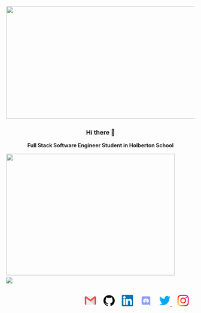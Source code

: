 <div align="center"><img src="https://github.com/MiguelCF06/MiguelCF06/raw/master/BannerGif.gif" width="700" height="300" />
  
### Hi there 👋
**Full Stack Software Engineer Student in Holberton School**
<br/>
</div>

<div style="-webkit-column-count: 2; -moz-column-count: 2; column-count: 2; -webkit-column-rule: 1px dotted #e0e0e0; -moz-column-rule: 1px dotted #e0e0e0; column-rule: 1px dotted #e0e0e0;">
    <div style="display: inline-block;">
        <a href="https://github.com/MiguelCF06"> <img  width="450" height="324" img align="left"  src="https://github-readme-stats.vercel.app/api/top-langs/?username=MiguelCF06&theme=radical&hide=glsl,python=true&title_color=7C00DD&icon_color=7C00DD&text_color=FFFFFF&bg_color=000000" /> 
</a>
    </div>
   <br/>
  <img align='center'   width="350" src="https://github-readme-stats.vercel.app/api?username=MiguelCF06&show_icons=true&title_color=0FE899&icon_color=7C00DD&text_color=FFFFFF&bg_color=000000"></div>
  <div style="display: inline-block;">
  <a href="https://github.com/ashwanisng">
</a>
    </div>
<br>
<p align="right">
<a href="mailto:miguel.cipamocha@gmail.com"><img src="https://github.com/deut-erium/deut-erium/blob/master/assets/gmail.svg" width="30px" alt="mail"></a> &nbsp; &nbsp;
 <!-- github -->
   <a href="https://github.com/MiguelCF06"><img src="https://github.com/deut-erium/deut-erium/blob/master/assets/github.svg" width="30px" alt="mail"></a> &nbsp; &nbsp;
<a href="https://www.linkedin.com/in/miguel-cipamocha/"><img src="https://github.com/deut-erium/deut-erium/blob/master/assets/linkedin.svg" width="30px" alt="LinkedIn"></a> &nbsp; &nbsp;
<!-- discord -->
 <a href="https://discord.com/users/Miguel_C06#9030"><img src="https://github.com/deut-erium/deut-erium/blob/master/assets/discord.svg" width="30px" alt="LinkedIn"></a> &nbsp; &nbsp;
<!-- twitter -->
  <a href="https://twitter.com/Miguel_C06"><img src="https://github.com/deut-erium/deut-erium/blob/master/assets/twitter.svg" width="30px" alt="Twitter"> </a> &nbsp; &nbsp;
<!-- instagram -->
<a href="https://www.instagram.com/miguel_c6/"><img src="https://github.com/hargun79/hargun79/blob/master/Assets/Instagram.svg" width="30px" alt="Instagram"></a> &nbsp; &nbsp;
</p>

